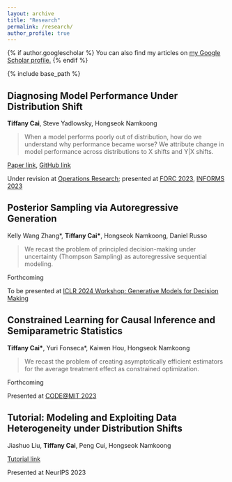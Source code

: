 ```yaml
---
layout: archive
title: "Research"
permalink: /research/
author_profile: true
---
```


{% if author.googlescholar %}
  You can also find my articles on <u><a href="{{author.googlescholar}}">my Google Scholar profile</a>.</u>
{% endif %}

{% include base_path %}

## Diagnosing Model Performance Under Distribution Shift
**Tiffany Cai**, Steve Yadlowsky, Hongseok Namkoong

> When a model performs poorly out of distribution, how do we understand why performance became worse? We attribute change in model performance across distributions to X shifts and Y|X shifts. 

[Paper link](https://arxiv.org/abs/2303.02011), [GitHub link](https://github.com/namkoong-lab/disde)

Under revision at [Operations
Research](https://pubsonline.informs.org/journal/opre); presented at [FORC 2023](https://responsiblecomputing.org/forc-2023/), [INFORMS 2023](https://meetings.informs.org/wordpress/phoenix2023/)

## Posterior Sampling via Autoregressive Generation
Kelly Wang Zhang\*, **Tiffany Cai\***, Hongseok Namkoong, Daniel Russo

> We recast the problem of principled decision-making under uncertainty (Thompson Sampling) as autoregressive sequential modeling. 

Forthcoming

To be presented at [ICLR 2024 Workshop: Generative Models for Decision
Making](https://sites.google.com/view/genai4dm-iclr2024)

## Constrained Learning for Causal Inference and Semiparametric Statistics
**Tiffany Cai\***, Yuri Fonseca\*, Kaiwen Hou, Hongseok Namkoong

> We recast the problem of creating asymptotically efficient estimators for the average treatment effect as constrained optimization. 

Forthcoming

Presented at [CODE@MIT
2023](https://ide.mit.edu/events/2023-conference-on-digital-experimentation-mit-codemit/)


## Tutorial: Modeling and Exploiting Data Heterogeneity under Distribution Shifts
Jiashuo Liu, **Tiffany Cai**, Peng Cui, Hongseok Namkoong

[Tutorial link](https://neurips.cc/virtual/2023/tutorial/73953)

Presented at NeurIPS 2023
